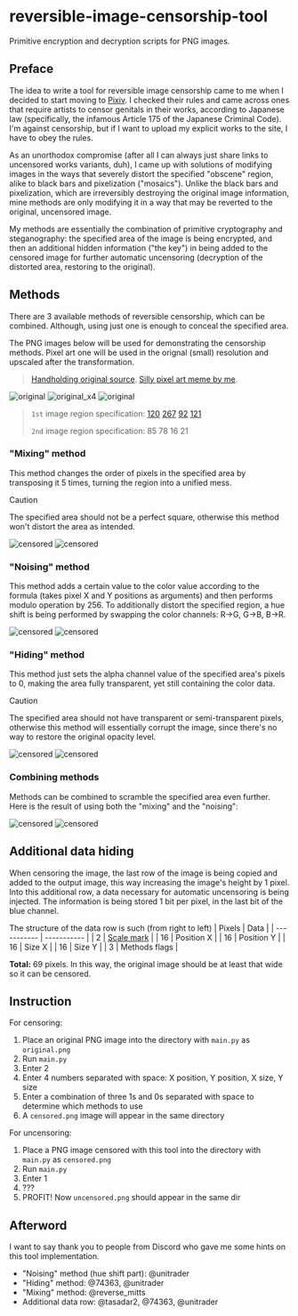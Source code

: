 # reversible-image-censorship-tool
Primitive encryption and decryption scripts for PNG images.

## Preface
The idea to write a tool for reversible image censorship came to me when I decided to start moving to [Pixiv](https://www.pixiv.net/en/). I checked their rules and came across ones that require artists to censor genitals in their works, according to Japanese law (specifically, the infamous Article 175 of the Japanese Criminal Code). I'm against censorship, but if I want to upload my explicit works to the site, I have to obey the rules.

As an unorthodox compromise (after all I can always just share links to uncensored works variants, duh), I came up with solutions of modifying images in the ways that severely distort the specified "obscene" region, alike to black bars and pixelization ("mosaics"). Unlike the black bars and pixelization, which are irreversibly destroying the original image information, mine methods are only modifying it in a way that may be reverted to the original, uncensored image.

My methods are essentially the combination of primitive cryptography and steganography: the specified area of the image is being encrypted, and then an additional hidden information ("the key") in being added to the censored image for further automatic uncensoring (decryption of the distorted area, restoring to the original).

## Methods
There are 3 available methods of reversible censorship, which can be combined. Although, using just one is enough to conceal the specified area.

The PNG images below will be used for demonstrating the censorship methods. Pixel art one will be used in the orignal (small) resolution and upscaled after the transformation.
> [Handholding original source](https://x.com/suzuha00/status/1870830462266167516). [Silly pixel art meme by me](https://www.newgrounds.com/art/view/redreaperripper/so-true-bestie-pegs-you).

![original](https://github.com/user-attachments/assets/16eeda68-eab8-43be-8b58-a7093714b30f)
![original_x4](https://github.com/user-attachments/assets/b3ec8a02-23ee-45e7-986f-adf322618ff5)
![original](https://github.com/user-attachments/assets/01d2d195-0fef-4470-b906-21eacb19f6fc)

> `1st` image region specification: [120](a "X position (from left)") [267](a "Y position (from top)") [92](a "Width (X size, to right)") [121](a "Height (Y size, to down)")
>
> `2nd` image region specification: 85 78 16 21

### "Mixing" method
This method changes the order of pixels in the specified area by transposing it 5 times, turning the region into a unified mess.

> [!CAUTION]
> The specified area should not be a perfect square, otherwise this method won't distort the area as intended.

![censored](https://github.com/user-attachments/assets/59e29856-3cc4-4b50-9c2d-cd8df63ac272)
![censored](https://github.com/user-attachments/assets/32637ed1-7ad1-45d0-9139-3eb1effbdf0f)

### "Noising" method
This method adds a certain value to the color value according to the formula (takes pixel X and Y positions as arguments) and then performs modulo operation by 256. To additionally distort the specified region, a hue shift is being performed by swapping the color channels: R→G, G→B, B→R.

![censored](https://github.com/user-attachments/assets/0597f94d-e831-4643-854b-027a4c5048a5)
![censored](https://github.com/user-attachments/assets/7818b770-4863-454c-b2df-f0b51bfd26a5)

### "Hiding" method
This method just sets the alpha channel value of the specified area's pixels to 0, making the area fully transparent, yet still containing the color data.

> [!CAUTION]
> The specified area should not have transparent or semi-transparent pixels, otherwise this method will essentially corrupt the image, since there's no way to restore the original opacity level.

![censored](https://github.com/user-attachments/assets/376b1815-d417-4054-be05-624a04284bf0)
![censored](https://github.com/user-attachments/assets/844dd195-6617-49dd-96a1-c9a9a4665a89)

### Combining methods
Methods can be combined to scramble the specified area even further. Here is the result of using both the "mixing" and the "noising":

![censored](https://github.com/user-attachments/assets/b62ef1e8-cd0d-44dc-82ae-1817c5775fea)
![censored](https://github.com/user-attachments/assets/5bf180a9-8b91-4440-81bd-e5b6771f4e91)

## Additional data hiding
When censoring the image, the last row of the image is being copied and added to the output image, this way increasing the image's height by 1 pixel. Into this additional row, a data necessary for automatic uncensoring is being injected. The information is being stored 1 bit per pixel, in the last bit of the blue channel.

The structure of the data row is such (from right to left)
| Pixels | Data |
| ----------- | ----------- |
| 2 | [Scale mark](a "The first pixel contains 0, the second pixel contains 1. In case if the censored image will be upscaled by some integer number (pixel art upscaling, for example), the tool will detect it and still correctly uncensor the image.") |
| 16 | Position X |
| 16 | Position Y |
| 16 | Size X |
| 16 | Size Y |
| 3 | Methods flags |

**Total:** 69 pixels. In this way, the original image should be at least that wide so it can be censored.

## Instruction
For censoring:
1. Place an original PNG image into the directory with `main.py` as `original.png`
2. Run `main.py`
3. Enter 2
4. Enter 4 numbers separated with space: X position, Y position, X size, Y size
5. Enter a combination of three 1s and 0s separated with space to determine which methods to use
6. A `censored.png` image will appear in the same directory

For uncensoring:
1. Place a PNG image censored with this tool into the directory with `main.py` as `censored.png`
2. Run `main.py`
3. Enter 1
4. ???
5. PROFIT! Now `uncensored.png` should appear in the same dir

## Afterword
I want to say thank you to people from Discord who gave me some hints on this tool implementation.
- "Noising" method (hue shift part): @unitrader
- "Hiding" method: @74363, @unitrader
- "Mixing" method: @reverse_mitts
- Additional data row: @tasadar2, @74363, @unitrader

